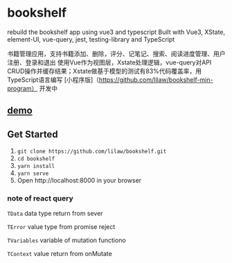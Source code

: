 # bookshelf
rebuild the bookshelf app using vue3 and typescript
Built with Vue3, XState, element-UI, vue-query, jest, testing-library and TypeScript

书籍管理应用，支持书籍添加、删除，评分、记笔记、搜索、阅读进度管理、用户注册、登录和退出 
使用Vue作为视图层，Xstate处理逻辑，vue-query对API CRUD操作并缓存结果；Xstate做基于模型的测试有83%代码覆盖率，用TypeScript语言编写
[小程序版]（https://github.com/lilaw/bookshelf-min-program） 开发中

## [demo](https://bookshelf.pages.dev)

## Get Started
1. `git clone https://github.com/lilaw/bookshelf.git`
1. `cd bookshelf`
1. `yarn install`
1. `yarn serve`
1. Open http://localhost:8000 in your browser

### note of react query
`TData` data type return from sever

`TError` value type from promise reject

`TVariables` variable of mutation functiono

`TContext` value return from onMutate






